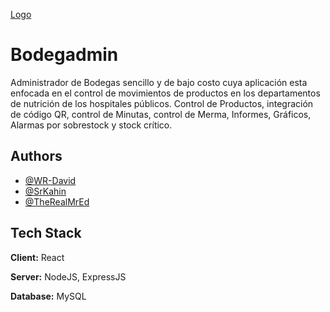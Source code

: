 [Logo](frontend/public/bodg.png)


# Bodegadmin

Administrador de Bodegas sencillo y de bajo costo cuya aplicación
esta enfocada en el control de movimientos de productos
en los departamentos de nutrición de los hospitales públicos.
Control de Productos, integración de código QR, control de Minutas,
control de Merma, Informes, Gráficos, Alarmas por sobrestock y
stock crítico.

## Authors

- [@WR-David](https://www.github.com/WR-David)
- [@SrKahin](https://www.github.com/SrKahin)
- [@TheRealMrEd](https://www.github.com/TheRealMrEd)


## Tech Stack

**Client:** React

**Server:** NodeJS, ExpressJS

**Database:** MySQL
